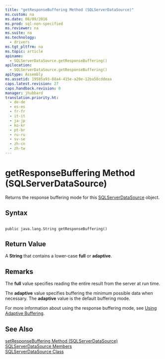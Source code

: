 ```yaml
---
title: "getResponseBuffering Method (SQLServerDataSource)"
ms.custom: na
ms.date: 08/09/2016
ms.prod: sql-non-specified
ms.reviewer: na
ms.suite: na
ms.technology: 
  - drivers
ms.tgt_pltfrm: na
ms.topic: article
apiname: 
  - SQLServerDataSource.getResponseBuffering()
apilocation: 
  - SQLServerDataSource.getResponseBuffering()
apitype: Assembly
ms.assetid: 19585a93-88a4-415e-a20e-12ba58cddeaa
caps.latest.revision: 27
caps.handback.revision: 0
manager: jhubbard
translation.priority.ht: 
  - de-de
  - es-es
  - fr-fr
  - it-it
  - ja-jp
  - ko-kr
  - pt-br
  - ru-ru
  - sv-se
  - zh-cn
  - zh-tw
---
```

# getResponseBuffering Method (SQLServerDataSource)
  Returns the response buffering mode for this [SQLServerDataSource](../content/SQLServerDataSource-Class.md) object.  
  
## Syntax  
  
```  
  
public java.lang.String getResponseBuffering()  
```  
  
## Return Value  
 A **String** that contains a lower-case **full** or **adaptive**.  
  
## Remarks  
 The **full** value specifies reading the entire result from the server at run time.  
  
 The **adaptive** value specifies buffering the minimum possible data when necessary. The **adaptive** value is the default buffering mode.  
  
 For more information about using the response buffering mode, see [Using Adaptive Buffering](../content/Using-Adaptive-Buffering.md).  
  
## See Also  
 [setResponseBuffering Method &#40;SQLServerDataSource&#41;](../content/setResponseBuffering-Method--SQLServerDataSource-.md)   
 [SQLServerDataSource Members](../content/SQLServerDataSource-Members.md)   
 [SQLServerDataSource Class](../content/SQLServerDataSource-Class.md)  
  
  